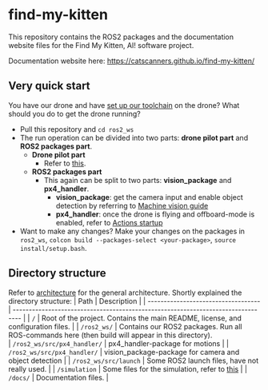 # find-my-kitten

This repository contains the ROS2 packages and the documentation website files for the Find My Kitten, AI! software project.

Documentation website here: https://catscanners.github.io/find-my-kitten/

## Very quick start
You have our drone and have [set up our toolchain](https://catscanners.github.io/find-my-kitten/Quick%20Start/Quick%20start.html#:~:text=Setup%20toolchain) on the drone? What should you do to get the drone running?
- Pull this repository and ``cd ros2_ws``
- The run operation can be divided into two parts: **drone pilot part** and **ROS2 packages part**.
  - **Drone pilot part**
    - Refer to [this](https://docs.google.com/document/d/1DUjyzkbAegfWW_M4UNErEH7ssDJYN7t6NvSwmUnFjBE/edit?usp=sharing).
  - **ROS2 packages part**
    - This again can be split to two parts: **vision_package** and **px4_handler**.
      - **vision_package**: get the camera input and enable object detection by referring to [Machine vision guide](https://catscanners.github.io/find-my-kitten/Quick%20Start/Quick%20start.html#:~:text=Machine%20vision%20startup)
      - **px4_handler**: once the drone is flying and offboard-mode is enabled, refer to [Actions startup](https://catscanners.github.io/find-my-kitten/Quick%20Start/Quick%20start.html#:~:text=Actions%20startup)
- Want to make any changes? Make your changes on the packages in ``ros2_ws``, ``colcon build --packages-select <your-package>``, ``source install/setup.bash``.

## Directory structure

Refer to [architecture](https://catscanners.github.io/find-my-kitten/assets/RealLife-Architecture.png) for the general architecture.
Shortly explained the directory structure: 
| Path                                | Description                                                                      |
| ----------------------------------- | -------------------------------------------------------------------------------- |
| `/`                                 | Root of the project. Contains the main README, license, and configuration files. |
| `/ros2_ws/`                         | Contains our ROS2 packages. Run all ROS-commands here (then build will appear in this directory).                                              
| `/ros2_ws/src/px4_handler/`         | px4_handler-package for motions                                                  |
| `/ros2_ws/src/px4_handler/`         | vision_package-package for camera and object detection                                              |
| `/ros2_ws/src/launch`                          | Some ROS2 launch files, have not really used.                              |
| `/simulation`                           | Some files for the simulation, refer to [this](https://catscanners.github.io/find-my-kitten/Simulation%20&%20flight%20analysis/Simulation%20setup.html)                                                    |
| `/docs/`                            | Documentation files.                                                             |
